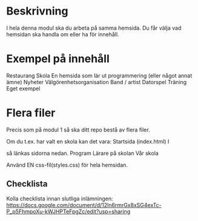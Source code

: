 # Beskrivning
I hela denna modul ska du arbeta på samma hemsida. 
Du får välja vad hemsidan ska handla om eller ha för innehåll. 

# Exempel på innehåll
Restaurang
Skola
En hemsida som lär ut programmering (eller något annat ämne)
Nyheter
Välgörenhetsorganisation
Band / artist 
Datorspel
Träning
Eget exempel

# Flera filer
Precis som på modul 1 så ska ditt repo bestå av flera filer. 

Om du t.ex. har valt en skola kan det vara:
Startsida (index.html)
I <nav> så länkas sidorna nedan.
Program
Lärare på skolan
Vår skola

Använd EN css-fil(styles.css) för hela hemsidan.

# Checklista
Kolla checklista innan slutliga inlämningen: https://docs.google.com/document/d/12ln6rmrGx8xSG4exTc-P_p5FhmpoXu-kWJHPTeFpgZc/edit?usp=sharing